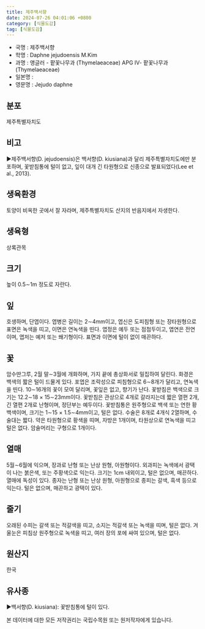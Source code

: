 ```yaml
---
title: 제주백서향
date: 2024-07-26 04:01:06 +0800
category: [식물도감]
tag: [식물도감]
---
```




- 국명 : 제주백서향
- 학명 : Daphne jejudoensis M.Kim
- 과명 : 앵글러 - 팥꽃나무과 (Thymelaeaceae) APG Ⅳ- 팥꽃나무과 (Thymelaeaceae)
- 일본명 : 
- 영문명 : Jejudo daphne


## 분포
제주특별자치도
## 비고
▶제주백서향(D. jejudoensis)은 백서향(D. kiusiana)과 달리 제주특별자치도에만 분포하며, 꽃받침통에 털이 없고, 잎이 대개 긴 타원형으로 신종으로 발표되었다(Lee et al., 2013).
## 생육환경
토양이 비옥한 곳에서 잘 자라며, 제주특별자치도 산지의 반음지에서 자생한다.
## 생육형
상록관목
## 크기
높이 0.5∼1m 정도로 자란다.
## 잎
호생하며, 단엽이다. 엽병은 길이는 2∼4mm이고, 엽신은 도피침형 또는 장타원형으로 표면은 녹색을 띠고, 이면은 연녹색을 띤다. 엽정은 예두 또는 점첨두이고, 엽연은 전연이며, 엽저는 예저 또는 쐐기형이다. 표면과 이면에 털이 없이 매끈하다.
## 꽃
암수딴그루, 2월 말∼3월에 개화하며, 가지 끝에 총상화서로 밀집하여 달린다. 화경은 백색의 짧은 털이 드물게 있다. 포엽은 조락성으로 피침형으로 6∼8개가 달리고, 연녹색을 띤다. 10∼16개의 꽃이 모여 달리며, 꽃잎은 없고, 향기가 난다. 꽃받침은 백색으로 크기는 12.2∼18 × 15∼23mm이다. 꽃받침은 관상으로 4개로 갈라지는데 짧은 열편 2개, 긴 열편 2개로 난형이며, 정단부는 예두이다. 꽃받침통은 원주형으로 백색 또는 연한 황백색이며, 크기는 1∼15 × 1.5∼4mm이고, 털은 없다. 수술은 8개로 4개식 2열하며, 수술대는 짧다. 약은 타원형으로 황색을 띠며, 자방은 1개이며, 타원상으로 연녹색을 띠고 털은 없다. 암술머리는 구형으로 1개이다.
## 열매
5월∼6월에 익으며, 장과로 난형 또는 난상 원형, 아원형이다. 외과피는 녹색에서 광택이 나는 붉은색, 또는 주황색으로 익는다. 크기는 1cm 내외이고, 털은 없으며, 매끈하다. 열매에 독성이 있다. 종자는 난형 또는 난상 원형, 아원형으로 종피는 갈색, 흑색 등으로 익는다. 털은 없으며, 매끈하고 광택이 있다.
## 줄기
오래된 수피는 갈색 또는 적갈색을 띠고, 소지는 적갈색 또는 녹색을 띠며, 털은 없다. 겨울눈은 피침상 원주형으로 녹색을 띠고, 여러 장의 포에 싸여 있으며, 털은 없다.
## 원산지
한국
## 유사종
▶백서향(D. kiusiana): 꽃받침통에 털이 있다.






본 데이터에 대한 모든 저작권리는 국립수목원 또는 원저작자에게 있습니다.
